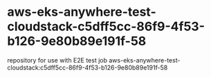 # aws-eks-anywhere-test-cloudstack-c5dff5cc-86f9-4f53-b126-9e80b89e191f-58
repository for use with E2E test job aws-eks-anywhere-test-cloudstack:c5dff5cc-86f9-4f53-b126-9e80b89e191f-58
